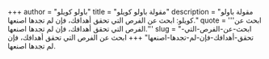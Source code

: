 +++
author = "باولو كويلو"
title = "مقولة باولو كويلو"
description = "مقولة باولو كويلو: ابحث عن الفرص التي تحقق أهدافك، فإن لم تجدها اصنعها."
quote = '''ابحث عن الفرص التي تحقق أهدافك، فإن لم تجدها اصنعها.''' 
slug = "ابحث-عن-الفرص-التي-تحقق-أهدافك-فإن-لم-تجدها-اصنعها"
+++
ابحث عن الفرص التي تحقق أهدافك، فإن لم تجدها اصنعها.
